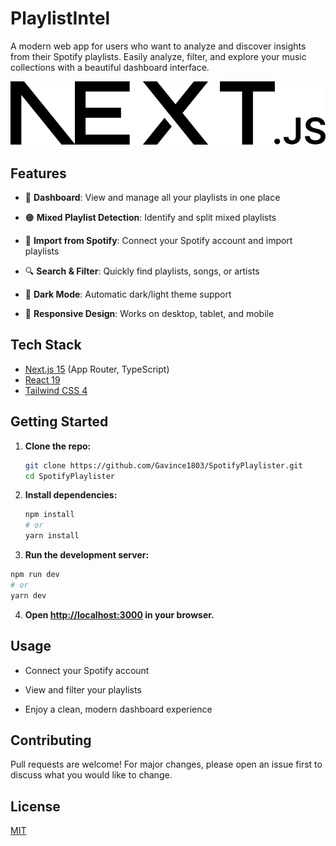 # PlaylistIntel

A modern web app for users who want to analyze and discover insights from their Spotify playlists. Easily analyze, filter, and explore your music collections with a beautiful dashboard interface.

![Dashboard Screenshot](./public/next.svg) <!-- Replace with real screenshot later -->

## Features

- 🎵 **Dashboard**: View and manage all your playlists in one place
- 🟠 **Mixed Playlist Detection**: Identify and split mixed playlists

- 🔄 **Import from Spotify**: Connect your Spotify account and import playlists
- 🔍 **Search & Filter**: Quickly find playlists, songs, or artists
- 🌙 **Dark Mode**: Automatic dark/light theme support
- 📱 **Responsive Design**: Works on desktop, tablet, and mobile

## Tech Stack

- [Next.js 15](https://nextjs.org/) (App Router, TypeScript)
- [React 19](https://react.dev/)
- [Tailwind CSS 4](https://tailwindcss.com/)

## Getting Started

1. **Clone the repo:**
   ```bash
   git clone https://github.com/Gavince1803/SpotifyPlaylister.git
   cd SpotifyPlaylister
   ```
2. **Install dependencies:**
   ```bash
   npm install
   # or
   yarn install
   ```
3. **Run the development server:**
```bash
npm run dev
# or
yarn dev
```
4. **Open [http://localhost:3000](http://localhost:3000) in your browser.**

## Usage
- Connect your Spotify account
- View and filter your playlists

- Enjoy a clean, modern dashboard experience

## Contributing
Pull requests are welcome! For major changes, please open an issue first to discuss what you would like to change.

## License
[MIT](LICENSE)

